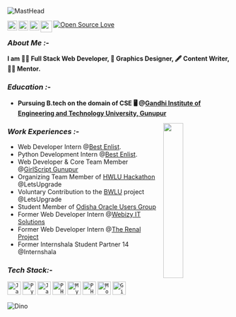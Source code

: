 ![MastHead](https://raw.githubusercontent.com/Rishi-121/Rishi-121/master/GitHub%20Header.png)

<a href="https://www.linkedin.com/in/hrushikesh-das-468101171/">
  <img align="left" alt="Hrushikesh's LinkedIn" width="22px" src="https://cdn.jsdelivr.net/npm/simple-icons@v3/icons/linkedin.svg" />
</a>
<a href="https://www.instagram.com/hrushikesh_das_official/">
  <img align="left" alt="Hrushikesh's Instagram" width="22px" src="https://cdn.jsdelivr.net/npm/simple-icons@v3/icons/instagram.svg" />
</a>
<a href="https://www.facebook.com/hrushikesh.das.566/">
  <img align="left" alt="Hrushikesh's Facebook" width="22px" src="https://cdn.jsdelivr.net/npm/simple-icons@v3/icons/facebook.svg" />
</a>
<a href="mailto:dashrushikesh1121@gmail.com">
  <img align="left" width="26px" src="https://cdn.jsdelivr.net/npm/simple-icons@v3/icons/gmail.svg" />
</a>
<a href="https://github.com/Rishi-121/">
 <img align="center" src="https://badges.frapsoft.com/os/v2/open-source.svg?v=103" alt="Open Source Love"/>
</a>

### _About Me :-_

**I am 👨‍💻 Full Stack Web Developer, 🎨 Graphics Designer, 🖋 Content Writer, 👨‍🏫 Mentor.**

### _Education :-_

* **Pursuing B.tech on the domain of CSE 🖥 @[Gandhi Institute of Engineering and Technology University, Gunupur](https://www.giet.edu/)**

<a href="https://github.com/Rishi-121">
  <img align="right" height="30%" width="30%" src="https://media.giphy.com/media/du3J3cXyzhj75IOgvA/giphy.gif">
</a> 

### _Work Experiences :-_

* Web Developer Intern @[Best Enlist](http://bestenlist.co.in).
* Python Development Intern @[Best Enlist](http://bestenlist.co.in).
* Web Developer & Core Team Member @[GirlScript Gunupur](https://girlscript-gunupur.web.app/)
* Organizing Team Member of [HWLU Hackathon](https://letsupgrade.in/hack/) @LetsUpgrade
* Voluntary Contribution to the [BWLU](https://letsupgrade.in/BWLU/) project @LetsUpgrade
* Student Member of [Odisha Oracle Users Group](https://odishaoug.in/)
* Former Web Developer Intern @[Webizy IT Solutions](https://webizysolutions.com/)
* Former Web Developer Intern @[The Renal Project](https://www.therenalproject.com/)
* Former Internshala Student Partner 14 @Internshala

### _Tech Stack:-_

<code><img src="https://cdn.svgporn.com/logos/javascript.svg" height="30" alt="JavaScript"></code>
<code><img src="https://cdn.svgporn.com/logos/python.svg" height="30" alt="Python"></code>
<code><img src="https://cdn.svgporn.com/logos/java.svg" height="30" alt="Java"></code>
<code><img src="https://cdn.svgporn.com/logos/php.svg" height="30" alt="PHP"></code>
<code><img src="https://cdn.svgporn.com/logos/mysql.svg" height="30" alt="MySQL"></code>
<code><img src="https://cdn.svgporn.com/logos/nodejs-icon.svg" height="30" alt="PHP"></code>
<code><img src="https://cdn.svgporn.com/logos/mongodb.svg" height="30" alt="MongoDB"></code>
<code><img src="https://cdn.svgporn.com/logos/git.svg" height="30" alt="Git"></code>
    
![Dino](https://raw.githubusercontent.com/Rishi-121/Rishi-121/master/dino.gif)
    
